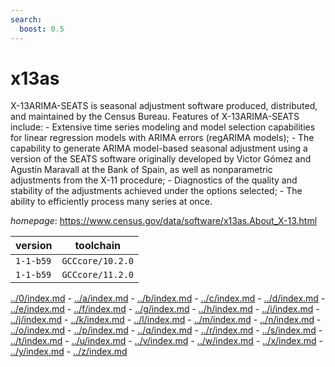 ```yaml
---
search:
  boost: 0.5
---
```

# x13as

X-13ARIMA-SEATS is seasonal adjustment software produced, distributed,  and maintained by the Census Bureau.  Features of X-13ARIMA-SEATS include:     - Extensive time series modeling and model selection capabilities for        linear regression models with ARIMA errors (regARIMA models);     - The capability to generate ARIMA model-based seasonal adjustment        using a version of the SEATS software originally developed by Victor        Gómez and Agustín Maravall at the Bank of Spain, as well as nonparametric        adjustments from the X-11 procedure;     - Diagnostics of the quality and stability of the adjustments        achieved under the options selected;     - The ability to efficiently process many series at once.

*homepage*: <https://www.census.gov/data/software/x13as.About_X-13.html>

version | toolchain
--------|----------
``1-1-b59`` | ``GCCcore/10.2.0``
``1-1-b59`` | ``GCCcore/11.2.0``

[../0/index.md](0) - [../a/index.md](a) - [../b/index.md](b) - [../c/index.md](c) - [../d/index.md](d) - [../e/index.md](e) - [../f/index.md](f) - [../g/index.md](g) - [../h/index.md](h) - [../i/index.md](i) - [../j/index.md](j) - [../k/index.md](k) - [../l/index.md](l) - [../m/index.md](m) - [../n/index.md](n) - [../o/index.md](o) - [../p/index.md](p) - [../q/index.md](q) - [../r/index.md](r) - [../s/index.md](s) - [../t/index.md](t) - [../u/index.md](u) - [../v/index.md](v) - [../w/index.md](w) - [../x/index.md](x) - [../y/index.md](y) - [../z/index.md](z)

